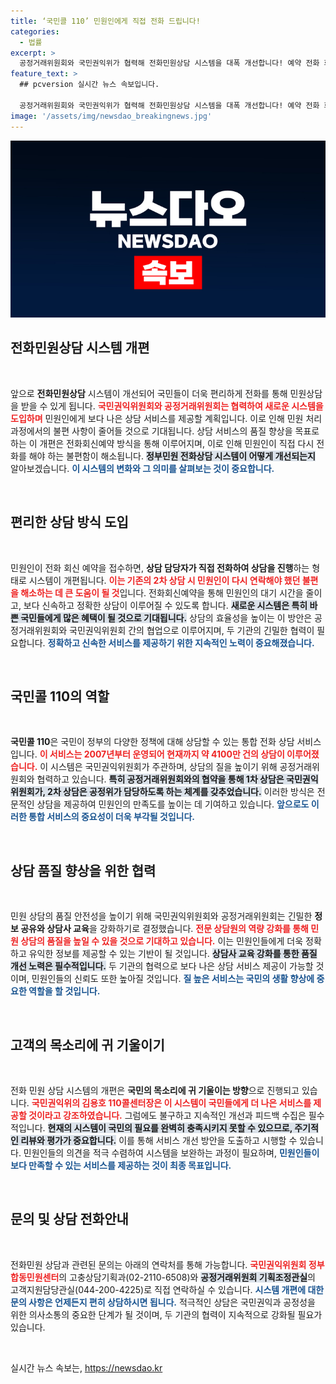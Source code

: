 ```yaml
---
title: ‘국민콜 110’ 민원인에게 직접 전화 드립니다!
categories:
  - 법률
excerpt: >
  공정거래위원회와 국민권익위가 협력해 전화민원상담 시스템을 대폭 개선합니다! 예약 전화 회신 방식 도입으로 민원인들은 더 빠르고 편리하게 상담 받을 수 있는 길이 열립니다.
feature_text: >
  ## pcversion 실시간 뉴스 속보입니다.

  공정거래위원회와 국민권익위가 협력해 전화민원상담 시스템을 대폭 개선합니다! 예약 전화 회신 방식 도입으로 민원인들은 더 빠르고 편리하게 상담 받을 수 있는 길이 열립니다.
image: '/assets/img/newsdao_breakingnews.jpg'
---
```


<p><img src="/assets/img/newsdao_breakingnews.jpg" alt="pcversion 속보" /></p>

<h2 data-ke-size="size26">전화민원상담 시스템 개편</h2>

<p data-ke-size="size16">&nbsp;</p>

<p>앞으로 <strong>전화민원상담</strong> 시스템이 개선되어 국민들이 더욱 편리하게 전화를 통해 민원상담을 받을 수 있게 됩니다. <b><span style="color: #ee2323;">국민권익위원회와 공정거래위원회는 협력하여 새로운 시스템을 도입하며</span></b> 민원인에게 보다 나은 상담 서비스를 제공할 계획입니다. 이로 인해 민원 처리 과정에서의 불편 사항이 줄어들 것으로 기대됩니다. 상담 서비스의 품질 향상을 목표로 하는 이 개편은 전화회신예약 방식을 통해 이루어지며, 이로 인해 민원인이 직접 다시 전화를 해야 하는 불편함이 해소됩니다. <b><span style="background-color: #21538527;">정부민원 전화상담 시스템이 어떻게 개선되는지</span></b> 알아보겠습니다. <b><span style="color: #1a5490;">이 시스템의 변화와 그 의미를 살펴보는 것이 중요합니다.</span></b></p>

<p data-ke-size="size16">&nbsp;</p>

<h2 data-ke-size="size26">편리한 상담 방식 도입</h2>

<p data-ke-size="size16">&nbsp;</p>

<p>민원인이 전화 회신 예약을 접수하면, <strong>상담 담당자가 직접 전화하여 상담을 진행</strong>하는 형태로 시스템이 개편됩니다. <b><span style="color: #ee2323;">이는 기존의 2차 상담 시 민원인이 다시 연락해야 했던 불편을 해소하는 데 큰 도움이 될 것</span></b>입니다. 전화회신예약을 통해 민원인의 대기 시간을 줄이고, 보다 신속하고 정확한 상담이 이루어질 수 있도록 합니다. <b><span style="background-color: #21538527;">새로운 시스템은 특히 바쁜 국민들에게 많은 혜택이 될 것으로 기대됩니다.</span></b> 상담의 효율성을 높이는 이 방안은 공정거래위원회와 국민권익위원회 간의 협업으로 이루어지며, 두 기관의 긴밀한 협력이 필요합니다. <b><span style="color: #1a5490;">정확하고 신속한 서비스를 제공하기 위한 지속적인 노력이 중요해졌습니다.</span></b></p>

<p data-ke-size="size16">&nbsp;</p>

<h2 data-ke-size="size26">국민콜 110의 역할</h2>

<p data-ke-size="size16">&nbsp;</p>

<p><strong>국민콜 110</strong>은 국민이 정부의 다양한 정책에 대해 상담할 수 있는 통합 전화 상담 서비스입니다. <b><span style="color: #ee2323;">이 서비스는 2007년부터 운영되어 현재까지 약 4100만 건의 상담이 이루어졌습니다.</span></b> 이 시스템은 국민권익위원회가 주관하며, 상담의 질을 높이기 위해 공정거래위원회와 협력하고 있습니다. <b><span style="background-color: #21538527;">특히 공정거래위원회와의 협약을 통해 1차 상담은 국민권익위원회가, 2차 상담은 공정위가 담당하도록 하는 체계를 갖추었습니다.</span></b> 이러한 방식은 전문적인 상담을 제공하여 민원인의 만족도를 높이는 데 기여하고 있습니다. <b><span style="color: #1a5490;">앞으로도 이러한 통합 서비스의 중요성이 더욱 부각될 것입니다.</span></b></p>

<p data-ke-size="size16">&nbsp;</p>

<h2 data-ke-size="size26">상담 품질 향상을 위한 협력</h2>

<p data-ke-size="size16">&nbsp;</p>

<p>민원 상담의 품질 안전성을 높이기 위해 국민권익위원회와 공정거래위원회는 긴밀한 <strong>정보 공유와 상담사 교육</strong>을 강화하기로 결정했습니다. <b><span style="color: #ee2323;">전문 상담원의 역량 강화를 통해 민원 상담의 품질을 높일 수 있을 것으로 기대하고 있습니다.</span></b> 이는 민원인들에게 더욱 정확하고 유익한 정보를 제공할 수 있는 기반이 될 것입니다. <b><span style="background-color: #21538527;">상담사 교육 강화를 통한 품질 개선 노력은 필수적입니다.</span></b> 두 기관의 협력으로 보다 나은 상담 서비스 제공이 가능할 것이며, 민원인들의 신뢰도 또한 높아질 것입니다. <b><span style="color: #1a5490;">질 높은 서비스는 국민의 생활 향상에 중요한 역할을 할 것입니다.</span></b></p>

<p data-ke-size="size16">&nbsp;</p>

<h2 data-ke-size="size26">고객의 목소리에 귀 기울이기</h2>

<p data-ke-size="size16">&nbsp;</p>

<p>전화 민원 상담 시스템의 개편은 <strong>국민의 목소리에 귀 기울이는 방향</strong>으로 진행되고 있습니다. <b><span style="color: #ee2323;">국민권익위의 김용호 110콜센터장은 이 시스템이 국민들에게 더 나은 서비스를 제공할 것이라고 강조하였습니다.</span></b> 그럼에도 불구하고 지속적인 개선과 피드백 수집은 필수적입니다. <b><span style="background-color: #21538527;">현재의 시스템이 국민의 필요를 완벽히 충족시키지 못할 수 있으므로, 주기적인 리뷰와 평가가 중요합니다.</span></b> 이를 통해 서비스 개선 방안을 도출하고 시행할 수 있습니다. 민원인들의 의견을 적극 수렴하여 시스템을 보완하는 과정이 필요하며, <b><span style="color: #1a5490;">민원인들이 보다 만족할 수 있는 서비스를 제공하는 것이 최종 목표입니다.</span></b></p>

<p data-ke-size="size16">&nbsp;</p>

<h2 data-ke-size="size26">문의 및 상담 전화안내</h2>

<p data-ke-size="size16">&nbsp;</p>

<p>전화민원 상담과 관련된 문의는 아래의 연락처를 통해 가능합니다. <b><span style="color: #ee2323;">국민권익위원회 정부합동민원센터</span></b>의 고충상담기획과(02-2110-6508)와 <b><span style="background-color: #21538527;">공정거래위원회 기획조정관실</span></b>의 고객지원담당관실(044-200-4225)로 직접 연락하실 수 있습니다. <b><span style="color: #1a5490;">시스템 개편에 대한 문의 사항은 언제든지 편히 상담하시면 됩니다.</span></b> 적극적인 상담은 국민권익과 공정성을 위한 의사소통의 중요한 단계가 될 것이며, 두 기관의 협력이 지속적으로 강화될 필요가 있습니다.</p>

<p data-ke-size="size16">&nbsp;</p>
실시간 뉴스 속보는, <a href="https://newsdao.kr" rel="dofollow">https://newsdao.kr</a>



